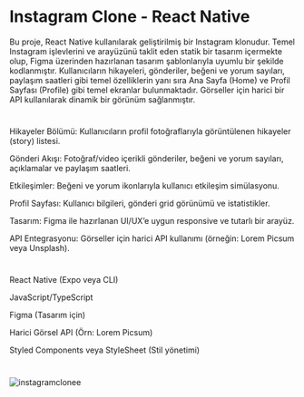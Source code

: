 # Instagram Clone - React Native

Bu proje, React Native kullanılarak geliştirilmiş bir Instagram klonudur. Temel Instagram işlevlerini ve arayüzünü taklit eden statik bir tasarım içermekte olup, Figma üzerinden hazırlanan tasarım şablonlarıyla uyumlu bir şekilde kodlanmıştır. Kullanıcıların hikayeleri, gönderiler, beğeni ve yorum sayıları, paylaşım saatleri gibi temel özelliklerin yanı sıra Ana Sayfa (Home) ve Profil Sayfası (Profile) gibi temel ekranlar bulunmaktadır. Görseller için harici bir API kullanılarak dinamik bir görünüm sağlanmıştır.

#

Hikayeler Bölümü: Kullanıcıların profil fotoğraflarıyla görüntülenen hikayeler (story) listesi.

Gönderi Akışı: Fotoğraf/video içerikli gönderiler, beğeni ve yorum sayıları, açıklamalar ve paylaşım saatleri.

Etkileşimler: Beğeni ve yorum ikonlarıyla kullanıcı etkileşim simülasyonu.

Profil Sayfası: Kullanıcı bilgileri, gönderi grid görünümü ve istatistikler.

Tasarım: Figma ile hazırlanan UI/UX’e uygun responsive ve tutarlı bir arayüz.

API Entegrasyonu: Görseller için harici API kullanımı (örneğin: Lorem Picsum veya Unsplash).

#

React Native (Expo veya CLI)

JavaScript/TypeScript

Figma (Tasarım için)

Harici Görsel API (Örn: Lorem Picsum)

Styled Components veya StyleSheet (Stil yönetimi)

# 
![instagramclonee](https://github.com/user-attachments/assets/1e95ff8b-bb4b-4d4c-ba94-dbd20c8ea21b)


